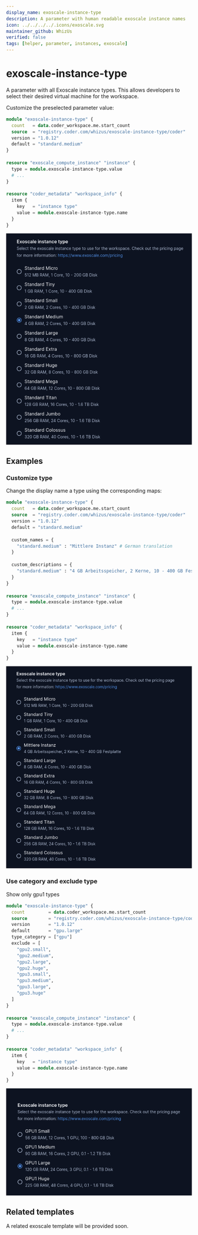 ```yaml
---
display_name: exoscale-instance-type
description: A parameter with human readable exoscale instance names
icon: ../../../../.icons/exoscale.svg
maintainer_github: WhizUs
verified: false
tags: [helper, parameter, instances, exoscale]
---
```


# exoscale-instance-type

A parameter with all Exoscale instance types. This allows developers to select
their desired virtual machine for the workspace.

Customize the preselected parameter value:

```tf
module "exoscale-instance-type" {
  count   = data.coder_workspace.me.start_count
  source  = "registry.coder.com/whizus/exoscale-instance-type/coder"
  version = "1.0.12"
  default = "standard.medium"
}

resource "exoscale_compute_instance" "instance" {
  type = module.exoscale-instance-type.value
  # ...
}

resource "coder_metadata" "workspace_info" {
  item {
    key   = "instance type"
    value = module.exoscale-instance-type.name
  }
}
```

![Exoscale instance types](../../.images/exoscale-instance-types.png)

## Examples

### Customize type

Change the display name a type using the corresponding maps:

```tf
module "exoscale-instance-type" {
  count   = data.coder_workspace.me.start_count
  source  = "registry.coder.com/whizus/exoscale-instance-type/coder"
  version = "1.0.12"
  default = "standard.medium"

  custom_names = {
    "standard.medium" : "Mittlere Instanz" # German translation
  }

  custom_descriptions = {
    "standard.medium" : "4 GB Arbeitsspeicher, 2 Kerne, 10 - 400 GB Festplatte" # German translation
  }
}

resource "exoscale_compute_instance" "instance" {
  type = module.exoscale-instance-type.value
  # ...
}

resource "coder_metadata" "workspace_info" {
  item {
    key   = "instance type"
    value = module.exoscale-instance-type.name
  }
}
```

![Exoscale instance types Custom](../../.images/exoscale-instance-custom.png)

### Use category and exclude type

Show only gpu1 types

```tf
module "exoscale-instance-type" {
  count         = data.coder_workspace.me.start_count
  source        = "registry.coder.com/whizus/exoscale-instance-type/coder"
  version       = "1.0.12"
  default       = "gpu.large"
  type_category = ["gpu"]
  exclude = [
    "gpu2.small",
    "gpu2.medium",
    "gpu2.large",
    "gpu2.huge",
    "gpu3.small",
    "gpu3.medium",
    "gpu3.large",
    "gpu3.huge"
  ]
}

resource "exoscale_compute_instance" "instance" {
  type = module.exoscale-instance-type.value
  # ...
}

resource "coder_metadata" "workspace_info" {
  item {
    key   = "instance type"
    value = module.exoscale-instance-type.name
  }
}
```

![Exoscale instance types category and exclude](../../.images/exoscale-instance-exclude.png)

## Related templates

A related exoscale template will be provided soon.
